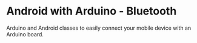 Android with Arduino - Bluetooth
================================

Arduino and Android classes to easily connect your mobile device with an Arduino board.
